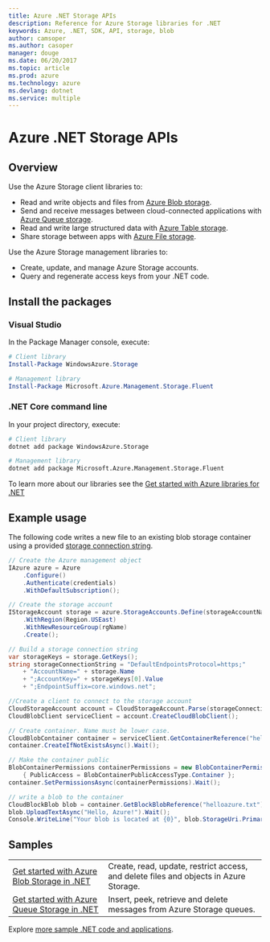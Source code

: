 ```yaml
---
title: Azure .NET Storage APIs
description: Reference for Azure Storage libraries for .NET
keywords: Azure, .NET, SDK, API, storage, blob
author: camsoper
ms.author: casoper
manager: douge
ms.date: 06/20/2017
ms.topic: article
ms.prod: azure
ms.technology: azure
ms.devlang: dotnet
ms.service: multiple
---
```


# Azure .NET Storage APIs

## Overview

Use the Azure Storage client libraries to:

* Read and write objects and files from [Azure Blob storage](https://docs.microsoft.com/azure/storage/storage-dotnet-how-to-use-blobs).
* Send and receive messages between cloud-connected applications with [Azure Queue storage](https://docs.microsoft.com/azure/storage/storage-dotnet-how-to-use-queues).
* Read and write large structured data with [Azure Table storage](https://docs.microsoft.com/azure/storage/storage-dotnet-how-to-use-tables).
* Share storage between apps with [Azure File storage](https://docs.microsoft.com/azure/storage/storage-dotnet-how-to-use-files).

Use the Azure Storage management libraries to:

* Create, update, and manage Azure Storage accounts.
* Query and regenerate access keys from your .NET code.

## Install the packages

### Visual Studio 

In the Package Manager console, execute:

```powershell
# Client library
Install-Package WindowsAzure.Storage

# Management library
Install-Package Microsoft.Azure.Management.Storage.Fluent
``` 

### .NET Core command line

In your project directory, execute:

```bash
# Client library
dotnet add package WindowsAzure.Storage

# Management library
dotnet add package Microsoft.Azure.Management.Storage.Fluent
```

To learn more about our libraries see the [Get started with Azure libraries for .NET](/dotnet/azure/dotnet-sdk-azure-get-started)

## Example usage

The following code writes a new file to an existing blob storage container using a provided [storage connection string](https://docs.microsoft.com/azure/storage/storage-configure-connection-string).

```csharp
// Create the Azure management object
IAzure azure = Azure
    .Configure()
    .Authenticate(credentials)
    .WithDefaultSubscription();

// Create the storage account
IStorageAccount storage = azure.StorageAccounts.Define(storageAccountName)
    .WithRegion(Region.USEast)
    .WithNewResourceGroup(rgName)
    .Create();

// Build a storage connection string
var storageKeys = storage.GetKeys();
string storageConnectionString = "DefaultEndpointsProtocol=https;"
    + "AccountName=" + storage.Name
    + ";AccountKey=" + storageKeys[0].Value
    + ";EndpointSuffix=core.windows.net";

//Create a client to connect to the storage account
CloudStorageAccount account = CloudStorageAccount.Parse(storageConnectionString);
CloudBlobClient serviceClient = account.CreateCloudBlobClient();

// Create container. Name must be lower case.
CloudBlobContainer container = serviceClient.GetContainerReference("helloazure");
container.CreateIfNotExistsAsync().Wait();

// Make the container public
BlobContainerPermissions containerPermissions = new BlobContainerPermissions()
    { PublicAccess = BlobContainerPublicAccessType.Container };
container.SetPermissionsAsync(containerPermissions).Wait();

// write a blob to the container
CloudBlockBlob blob = container.GetBlockBlobReference("helloazure.txt");
blob.UploadTextAsync("Hello, Azure!").Wait();
Console.WriteLine("Your blob is located at {0}", blob.StorageUri.PrimaryUri);     

```

## Samples


| | |
|--|--|
| [Get started with Azure Blob Storage in .NET](https://azure.microsoft.com/resources/samples/storage-blob-dotnet-getting-started/) | Create, read, update, restrict access, and delete files and objects in Azure Storage. |
| [Get started with Azure Queue Storage in .NET](https://azure.microsoft.com/resources/samples/storage-queue-dotnet-getting-started/) | Insert, peek, retrieve and delete messages from Azure Storage queues. | 


Explore [more sample .NET code and applications](https://azure.microsoft.com/resources/samples/?platform=dotnet).
